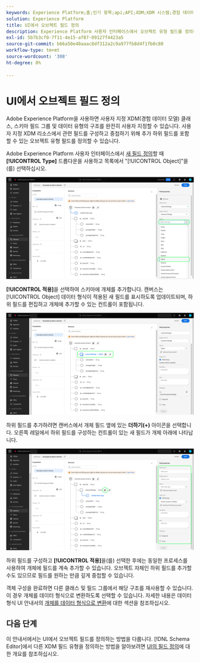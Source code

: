 ```yaml
---
keywords: Experience Platform;홈;인기 항목;api;API;XDM;XDM 시스템;경험 데이터 모델;데이터 모델;ui;작업 영역;개체;필드;
solution: Experience Platform
title: UI에서 오브젝트 필드 정의
description: Experience Platform 사용자 인터페이스에서 오브젝트 유형 필드를 정의하는 방법을 알아봅니다.
exl-id: 5b7b3cf0-7f11-4e15-af87-09127f4423a5
source-git-commit: b66a50e40aaac8df312a2c9a977fb8d4f1fb0c80
workflow-type: tm+mt
source-wordcount: '308'
ht-degree: 0%

---
```


# UI에서 오브젝트 필드 정의

Adobe Experience Platform을 사용하면 사용자 지정 XDM(경험 데이터 모델) 클래스, 스키마 필드 그룹 및 데이터 유형의 구조를 완전히 사용자 지정할 수 있습니다. 사용자 지정 XDM 리소스에서 관련 필드를 구성하고 중첩하기 위해 추가 하위 필드를 포함할 수 있는 오브젝트 유형 필드를 정의할 수 있습니다.

Adobe Experience Platform 사용자 인터페이스에서 [새 필드 정의](./overview.md#define)할 때 **[!UICONTROL Type]** 드롭다운을 사용하고 목록에서 &quot;[!UICONTROL Object]&quot;을(를) 선택하십시오.

![](../../images/ui/fields/special/object.png)

**[!UICONTROL 적용]**&#x200B;을 선택하여 스키마에 개체를 추가합니다. 캔버스는 [!UICONTROL Object] 데이터 형식이 적용된 새 필드를 표시하도록 업데이트되며, 하위 필드를 편집하고 개체에 추가할 수 있는 컨트롤이 포함됩니다.

![](../../images/ui/fields/special/object-applied.png)

하위 필드를 추가하려면 캔버스에서 개체 필드 옆에 있는 **더하기(+)** 아이콘을 선택합니다. 오른쪽 레일에서 하위 필드를 구성하는 컨트롤이 있는 새 필드가 개체 아래에 나타납니다.

![](../../images/ui/fields/special/object-add-field.png)

하위 필드를 구성하고 **[!UICONTROL 적용]**&#x200B;을(를) 선택한 후에는 동일한 프로세스를 사용하여 개체에 필드를 계속 추가할 수 있습니다. 오브젝트 자체인 하위 필드를 추가할 수도 있으므로 필드를 원하는 만큼 깊게 중첩할 수 있습니다.

객체 구성을 완료하면 다른 클래스 및 필드 그룹에서 해당 구조를 재사용할 수 있습니다. 이 경우 개체를 데이터 형식으로 변환하도록 선택할 수 있습니다. 자세한 내용은 데이터 형식 UI 안내서의 [개체를 데이터 형식으로 변환](../resources/data-types.md#convert)에 대한 섹션을 참조하십시오.

## 다음 단계

이 안내서에서는 UI에서 오브젝트 필드를 정의하는 방법을 다룹니다. [!DNL Schema Editor]에서 다른 XDM 필드 유형을 정의하는 방법을 알아보려면 [UI의 필드 정의](./overview.md#special)에 대한 개요를 참조하십시오.
